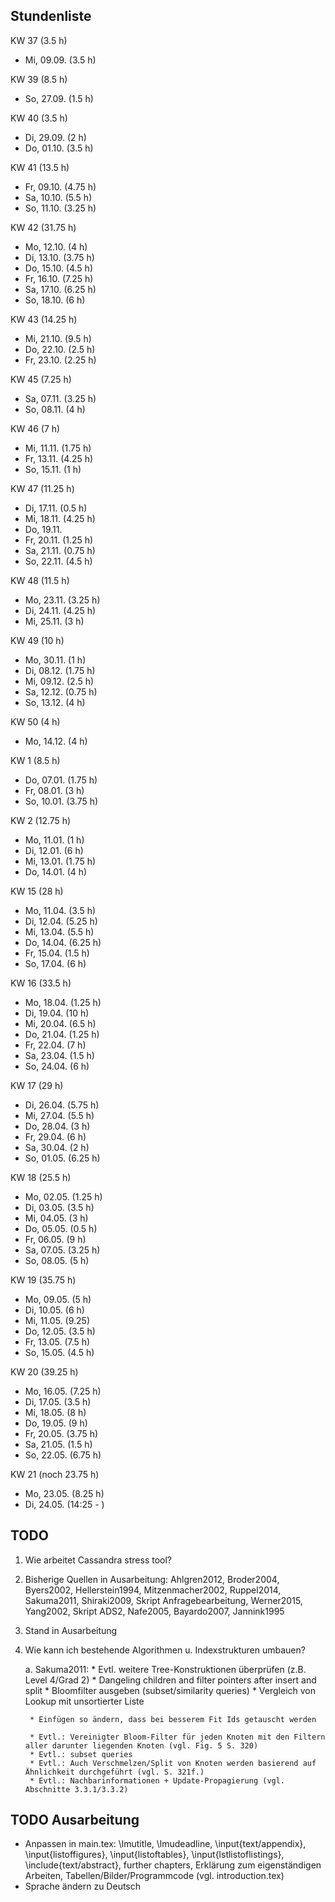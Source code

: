 ## Stundenliste


KW 37 (3.5 h)
* Mi, 09.09. (3.5 h)


KW 39 (8.5 h)
* So, 27.09. (1.5 h)


KW 40 (3.5 h)
* Di, 29.09. (2 h)
* Do, 01.10. (3.5 h)


KW 41 (13.5 h)
* Fr, 09.10. (4.75 h)
* Sa, 10.10. (5.5 h)
* So, 11.10. (3.25 h)


KW 42 (31.75 h)
* Mo, 12.10. (4 h)
* Di, 13.10. (3.75 h)
* Do, 15.10. (4.5 h)
* Fr, 16.10. (7.25 h)
* Sa, 17.10. (6.25 h)
* So, 18.10. (6 h)


KW 43 (14.25 h)
* Mi, 21.10. (9.5 h)
* Do, 22.10. (2.5 h)
* Fr, 23.10. (2.25 h)


KW 45 (7.25 h)
* Sa, 07.11. (3.25 h)
* So, 08.11. (4 h)


KW 46 (7 h)
* Mi, 11.11. (1.75 h)
* Fr, 13.11. (4.25 h)
* So, 15.11. (1 h)


KW 47 (11.25 h)
* Di, 17.11. (0.5 h)
* Mi, 18.11. (4.25 h)
* Do, 19.11. 
* Fr, 20.11. (1.25 h)
* Sa, 21.11. (0.75 h)
* So, 22.11. (4.5 h)


KW 48 (11.5 h)
* Mo, 23.11. (3.25 h)
* Di, 24.11. (4.25 h)
* Mi, 25.11. (3 h)


KW 49 (10 h)
* Mo, 30.11. (1 h)
* Di, 08.12. (1.75 h)
* Mi, 09.12. (2.5 h)
* Sa, 12.12. (0.75 h)
* So, 13.12. (4 h)


KW 50 (4 h)
* Mo, 14.12. (4 h)


KW 1 (8.5 h)
* Do, 07.01. (1.75 h)
* Fr, 08.01. (3 h)
* So, 10.01. (3.75 h)


KW 2 (12.75 h)
* Mo, 11.01. (1 h)
* Di, 12.01. (6 h)
* Mi, 13.01. (1.75 h)
* Do, 14.01. (4 h)


KW 15 (28 h)
* Mo, 11.04. (3.5 h)
* Di, 12.04. (5.25 h)
* Mi, 13.04. (5.5 h)
* Do, 14.04. (6.25 h)
* Fr, 15.04. (1.5 h)
* So, 17.04. (6 h)


KW 16 (33.5 h)
* Mo, 18.04. (1.25 h)
* Di, 19.04. (10 h)
* Mi, 20.04. (6.5 h)
* Do, 21.04. (1.25 h)
* Fr, 22.04. (7 h)
* Sa, 23.04. (1.5 h)
* So, 24.04. (6 h)


KW 17 (29 h) 
* Di, 26.04. (5.75 h)
* Mi, 27.04. (5.5 h)
* Do, 28.04. (3 h)
* Fr, 29.04. (6 h)
* Sa, 30.04. (2 h)
* So, 01.05. (6.25 h)


KW 18 (25.5 h)
* Mo, 02.05. (1.25 h)
* Di, 03.05. (3.5 h)
* Mi, 04.05. (3 h)
* Do, 05.05. (0.5 h)
* Fr, 06.05. (9 h)
* Sa, 07.05. (3.25 h)
* So, 08.05. (5 h)


KW 19 (35.75 h)
* Mo, 09.05. (5 h)
* Di, 10.05. (6 h)
* Mi, 11.05. (9.25)
* Do, 12.05. (3.5 h)
* Fr, 13.05. (7.5 h)
* So, 15.05. (4.5 h)


KW 20 (39.25 h)
* Mo, 16.05. (7.25 h)
* Di, 17.05. (3.5 h)
* Mi, 18.05. (8 h)
* Do, 19.05. (9 h)
* Fr, 20.05. (3.75 h)
* Sa, 21.05. (1.5 h)
* So, 22.05. (6.75 h)


KW 21 (noch 23.75 h)
* Mo, 23.05. (8.25 h)
* Di, 24.05. (14:25 - )


## TODO

1. Wie arbeitet Cassandra stress tool? 

2. Bisherige Quellen in Ausarbeitung: Ahlgren2012, Broder2004, Byers2002, Hellerstein1994, Mitzenmacher2002, Ruppel2014, Sakuma2011, Shiraki2009, Skript Anfragebearbeitung, Werner2015, Yang2002, Skript ADS2, Nafe2005, Bayardo2007, Jannink1995

3. Stand in Ausarbeitung 

4. Wie kann ich bestehende Algorithmen u. Indexstrukturen umbauen?

	a. Sakuma2011: 
		* Evtl. weitere Tree-Konstruktionen überprüfen (z.B. Level 4/Grad 2)
		* Dangeling children and filter pointers after insert and split
		* Bloomfilter ausgeben (subset/similarity queries) 
		* Vergleich von Lookup mit unsortierter Liste

		* Einfügen so ändern, dass bei besserem Fit Ids getauscht werden

		* Evtl.: Vereinigter Bloom-Filter für jeden Knoten mit den Filtern aller darunter liegenden Knoten (vgl. Fig. 5 S. 320)
		* Evtl.: subset queries
		* Evtl.: Auch Verschmelzen/Split von Knoten werden basierend auf Ähnlichkeit durchgeführt (vgl. S. 321f.)
		* Evtl.: Nachbarinformationen + Update-Propagierung (vgl. Abschnitte 3.3.1/3.3.2)
		
## TODO Ausarbeitung 

- Anpassen in main.tex: \lmutitle, \lmudeadline, \input{text/appendix}, \input{listoffigures}, \input{listoftables}, \input{lstlistoflistings}, \include{text/abstract}, further chapters, Erklärung zum eigenständigen Arbeiten, Tabellen/Bilder/Programmcode (vgl. introduction.tex)
- Sprache ändern zu Deutsch